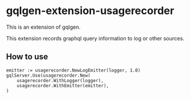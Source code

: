 # gqlgen-extension-usagerecorder
This is an extension of gqlgen.

This extension records graphql query information to log or other sources.

## How to use
```golang
emitter := usagerecorder.NewLogEmitter(logger, 1.0)
gqlServer.Use(usagerecorder.New(
	usagerecorder.WithLogger(logger),
	usagerecorder.WithEmitter(emitter),
)
```
